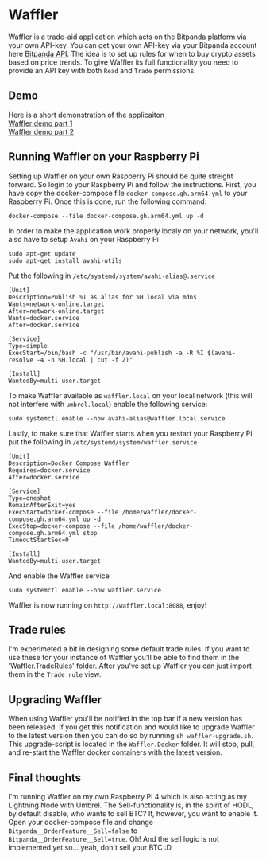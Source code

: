 # Waffler
Waffler is a trade-aid application which acts on the Bitpanda platform via your own API-key. You can get your own API-key via your Bitpanda account here [Bitpanda API](https://exchange.bitpanda.com/account/keys). The idea is to set up rules for when to buy crypto assets based on price trends. To give Waffler its full functionality you need to provide an API key with both `Read` and `Trade` permissions.

## Demo
Here is a short demonstration of the applicaiton  
[Waffler demo part 1](https://www.youtube.com/watch?v=dtT1fKV4TK8)  
[Waffler demo part 2](https://www.youtube.com/watch?v=6dFr9D0gjGc)

## Running Waffler on your Raspberry Pi
Setting up Waffler on your own Raspberry Pi should be quite streight forward. So login to your Raspberry Pi and follow the instructions. First, you have copy the docker-compose file `docker-compose.gh.arm64.yml` to your Raspberry Pi. Once this is done, run the following command:
```
docker-compose --file docker-compose.gh.arm64.yml up -d
```
In order to make the application work properly localy on your network, you'll also have to setup `Avahi` on your Raspberry Pi
```
sudo apt-get update
sudo apt-get install avahi-utils
```
Put the following in `/etc/systemd/system/avahi-alias@.service`
```
[Unit]
Description=Publish %I as alias for %H.local via mdns
Wants=network-online.target
After=network-online.target
Wants=docker.service
After=docker.service

[Service]
Type=simple
ExecStart=/bin/bash -c "/usr/bin/avahi-publish -a -R %I $(avahi-resolve -4 -n %H.local | cut -f 2)"

[Install]
WantedBy=multi-user.target
```
To make Waffler available as `waffler.local` on your local network (this will not interfere with `umbrel.local`) enable the following service:
```
sudo systemctl enable --now avahi-alias@waffler.local.service
```
Lastly, to make sure that Waffler starts when you restart your Raspberry Pi put the following in `/etc/systemd/system/waffler.service`
```
[Unit]
Description=Docker Compose Waffler
Requires=docker.service
After=docker.service

[Service]
Type=oneshot
RemainAfterExit=yes
ExecStart=docker-compose --file /home/waffler/docker-compose.gh.arm64.yml up -d
ExecStop=docker-compose --file /home/waffler/docker-compose.gh.arm64.yml stop
TimeoutStartSec=0

[Install]
WantedBy=multi-user.target
```
And enable the Waffler service
```
sudo systemctl enable --now waffler.service
```
Waffler is now running on `http://waffler.local:8088`, enjoy!

## Trade rules
I'm experimeted a bit in designing some default trade rules. If you want to use these for your instance of Waffler you'll be able to find them in the 'Waffler.TradeRules' folder. After you've set up Waffler you can just import them in the `Trade rule` view.

## Upgrading Waffler
When using Waffler you'll be notified in the top bar if a new version has been released. If you get this notification and would like to upgrade Waffler to the latest version then you can do so by running `sh waffler-upgrade.sh`. This upgrade-script is located in the `Waffler.Docker` folder. It will stop, pull, and re-start the Waffler docker containers with the latest version.

## Final thoughts
I'm running Waffler on my own Raspberry Pi 4 which is also acting as my Lightning Node with Umbrel. The Sell-functionality is, in the spirit of HODL, by default disable, who wants to sell BTC? If, however, you want to enable it. Open your docker-compose file and change `Bitpanda__OrderFeature__Sell=false` to `Bitpanda__OrderFeature__Sell=true`. Oh! And the sell logic is not implemented yet so... yeah, don't sell your BTC :D
